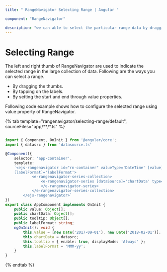 ```yaml
---
title: " RangeNavigator Selecting Range | Angular "

component: "RangeNavigator"

description: "we can able to select the particular range data by dragging thumbs or by tapping on the labels or by setting the start and end value properties. "
---
```


# Selecting Range

The left and right thumb of RangeNavigator are used to indicate the selected range in the large collection of data. Following are the ways you can select a range.

<!-- markdownlint-disable MD010 -->

*	By dragging the thumbs.
*	By tapping on the labels.
*	By setting the start and end through value properties.

Following code example shows how to configure the selected range using value  property of RangeNavigator.

{% tab template="rangenavigator/selecting-range/default", sourceFiles="app/**/*.ts" %}

```typescript

import { Component, OnInit } from '@angular/core';
import { datasrc } from 'datasource.ts'

@Component({
    selector: 'app-container',
    template:
    `<ejs-rangenavigator id="rn-container" valueType='DateTime' [value]='value' [tooltip]='tooltip'
    [labelFormat]='labelFormat'>
            <e-rangenavigator-series-collection>
                <e-rangenavigator-series [dataSource]='chartData' type='Area' xName='x' yName='y' width=2>
                </e-rangenavigator-series>
            </e-rangenavigator-series-collection>
        </ejs-rangenavigator>`
})
export class AppComponent implements OnInit {
    public value: Object[];
    public chartData: Object[];
    public tooltip: Object[];
    public labelFormat: string;
    ngOnInit(): void {
        this.value = [new Date('2017-09-01'), new Date('2018-02-01')];
        this.chartData = datasrc;
        this.tooltip = { enable: true, displayMode: 'Always' };
        this.labelFormat = 'MMM-yy';
    }
}

```

{% endtab %}
